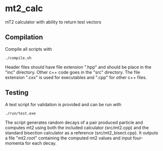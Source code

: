 mt2_calc
========
mT2 calculator with ability to return test vectors

Compilation
-----------
Compile all scripts with

    ./compile.sh

Header files should have file extension ".hpp" and should be place in the "inc" directory. Other c++ code goes in the "src" directory. The file extension ".cxx" is used for executables and ".cpp" for other c++ files.

Testing
-------
A test script for validation is provided and can be run with

    ./run/test.exe

The script generates random decays of a pair produced particle and computes mt2 using both the included calculator (src/mt2.cpp) and the standard bisection calculator as a reference (src/mt2_bisect.cpp). It outputs a file "mt2.root" containing the computed mt2 values and input four-momenta for each decay.
